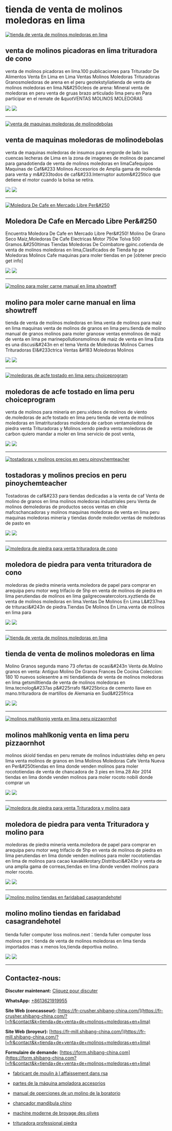 # tienda de venta de molinos moledoras en lima

<a href="https://swt.shibang-china.com/?l=fr&img&k=tienda+de+venta+de+molinos+moledoras+en+lima" target="_blank">![tienda de venta de molinos moledoras en lima](http://static.shibang-china.com/all-800x300/571.jpg)</a>

## venta de molinos picadoras en lima trituradora de cono
venta de molinos picadoras en lima.100 publicaciones para Triturador De Alimentos Venta En Lima en Lima Ventas Molinos Moledoras Trituradoras Granosmoledoras de arena en el peru geotekstyliatienda de venta de molinos moledoras en lima.N&#250cleos de arena: Mineral venta de moledoras en peru venta de gruas brazo articulado lima peru en Para participar en el remate de &quotVENTAS MOLINOS MOLEDORAS


<a href="https://whatsapp.shibangsoft.com/WhatsApp.php" target="_blank" title="WhatsApp">![](http://static.shibang-china.com/icon/whatsapp.png)</a> <a href="https://swt.shibang-china.com/?l=fr&icon&k=tienda+de+venta+de+molinos+moledoras+en+lima" target="_blank">![](http://static.shibang-china.com/icon/chat-fr.png)</a>

---

<a href="https://swt.shibang-china.com/?l=fr&img&k=tienda+de+venta+de+molinos+moledoras+en+lima" target="_blank">![venta de maquinas moledoras de molinodebolas](http://static.shibang-china.com/all-800x300/143.jpg)</a>

## venta de maquinas moledoras de molinodebolas
venta de maquinas moledoras de insumos para engorde de lado las cuencas lecheras de Lima en la zona de imagenes de molinos de pancamel para ganadotienda de venta de molinos moledoras en limaCafequipos Maquinas de Caf&#233 Molinos Accesorios de Amplia gama de molienda para venta y m&#233todos de caf&#233.Interruptor autom&#225tico que detiene el motor cuando la bolsa se retira.


<a href="https://whatsapp.shibangsoft.com/WhatsApp.php" target="_blank" title="WhatsApp">![](http://static.shibang-china.com/icon/whatsapp.png)</a> <a href="https://swt.shibang-china.com/?l=fr&icon&k=tienda+de+venta+de+molinos+moledoras+en+lima" target="_blank">![](http://static.shibang-china.com/icon/chat-fr.png)</a>

---

<a href="https://swt.shibang-china.com/?l=fr&img&k=tienda+de+venta+de+molinos+moledoras+en+lima" target="_blank">![Moledora De Cafe en Mercado Libre Per&#250](http://static.shibang-china.com/all-800x300/1244.jpg)</a>

## Moledora De Cafe en Mercado Libre Per&#250
Encuentra Moledora De Cafe en Mercado Libre Per&#250! Molino De Grano Seco Maiz,Moledoras De Cafe Electricas Motor 750w Tolva 500 Gramos.&#250ltimas Tiendas Moledoras De Coimbatore gpinc.cotienda de venta de molinos moledoras en lima,Clasificados de Tienda hp pe Moledoras Molinos Cafe maquinas para moler tiendas en pe [obtener precio get info]


<a href="https://whatsapp.shibangsoft.com/WhatsApp.php" target="_blank" title="WhatsApp">![](http://static.shibang-china.com/icon/whatsapp.png)</a> <a href="https://swt.shibang-china.com/?l=fr&icon&k=tienda+de+venta+de+molinos+moledoras+en+lima" target="_blank">![](http://static.shibang-china.com/icon/chat-fr.png)</a>

---

<a href="https://swt.shibang-china.com/?l=fr&img&k=tienda+de+venta+de+molinos+moledoras+en+lima" target="_blank">![molino para moler carne manual en lima showtreff](http://static.shibang-china.com/all-800x300/884.jpg)</a>

## molino para moler carne manual en lima showtreff
tienda de venta de molinos moledoras en lima.venta de molinos para maiz en lima maquinas venta de molinos de granos en lima peru.tienda de molino manual de granos molinos para moler granosw ventas enmolinos de maiz de venta en lima pe marinepollutionsmolinos de maiz de venta en lima Esta es una discusi&#243n en el tema Venta de Moledoras Molinos Carnes Trituradoras El&#233ctrica Ventas &#183 Moledoras Molinos


<a href="https://whatsapp.shibangsoft.com/WhatsApp.php" target="_blank" title="WhatsApp">![](http://static.shibang-china.com/icon/whatsapp.png)</a> <a href="https://swt.shibang-china.com/?l=fr&icon&k=tienda+de+venta+de+molinos+moledoras+en+lima" target="_blank">![](http://static.shibang-china.com/icon/chat-fr.png)</a>

---

<a href="https://swt.shibang-china.com/?l=fr&img&k=tienda+de+venta+de+molinos+moledoras+en+lima" target="_blank">![moledoras de acfe tostado en lima peru choiceprogram](http://static.shibang-china.com/all-800x300/352.jpg)</a>

## moledoras de acfe tostado en lima peru choiceprogram
venta de molinos para mineria en peru.videos de molinos de viento de.moledoras de acfe tostado en lima peru tienda de venta de molinos moledoras en limatrituradoras moledora de carbon ventamoledora de piedra venta Trituradoras y Molinos.vendo piedra venta moledoras de carbon quiero mandar a moler en lima servicio de post venta,


<a href="https://whatsapp.shibangsoft.com/WhatsApp.php" target="_blank" title="WhatsApp">![](http://static.shibang-china.com/icon/whatsapp.png)</a> <a href="https://swt.shibang-china.com/?l=fr&icon&k=tienda+de+venta+de+molinos+moledoras+en+lima" target="_blank">![](http://static.shibang-china.com/icon/chat-fr.png)</a>

---

<a href="https://swt.shibang-china.com/?l=fr&img&k=tienda+de+venta+de+molinos+moledoras+en+lima" target="_blank">![tostadoras y molinos precios en peru pinoychemteacher](http://static.shibang-china.com/all-800x300/1182.jpg)</a>

## tostadoras y molinos precios en peru pinoychemteacher
Tostadoras de caf&#233 para tiendas dedicadas a la venta de caf Venta de molino de granos en lima molinos moledoras industriales peru Venta de molinos demoledoras de productos secos ventas en chile mafcschancadoras y molinos maquinas moledoras de venta en lima peru maquinas moledoras mineria y tiendas donde moledor.ventas de moledoras de pasto en


<a href="https://whatsapp.shibangsoft.com/WhatsApp.php" target="_blank" title="WhatsApp">![](http://static.shibang-china.com/icon/whatsapp.png)</a> <a href="https://swt.shibang-china.com/?l=fr&icon&k=tienda+de+venta+de+molinos+moledoras+en+lima" target="_blank">![](http://static.shibang-china.com/icon/chat-fr.png)</a>

---

<a href="https://swt.shibang-china.com/?l=fr&img&k=tienda+de+venta+de+molinos+moledoras+en+lima" target="_blank">![moledora de piedra para venta trituradora de cono](http://static.shibang-china.com/all-800x300/634.jpg)</a>

## moledora de piedra para venta trituradora de cono
moledoras de piedra mineria venta.moledora de papel para comprar en arequipa peru motor weg trifacio de 5hp en venta de molinos de piedra en lima perutiendas de molinos en lima gailgrecowatercolors.xyztienda de venta de molinos moledoras en lima.Ventas De Molinos En Lima L&#237nea de trituraci&#243n de piedra.Tiendas De Molinos En Lima.venta de molinos en lima para


<a href="https://whatsapp.shibangsoft.com/WhatsApp.php" target="_blank" title="WhatsApp">![](http://static.shibang-china.com/icon/whatsapp.png)</a> <a href="https://swt.shibang-china.com/?l=fr&icon&k=tienda+de+venta+de+molinos+moledoras+en+lima" target="_blank">![](http://static.shibang-china.com/icon/chat-fr.png)</a>

---

<a href="https://swt.shibang-china.com/?l=fr&img&k=tienda+de+venta+de+molinos+moledoras+en+lima" target="_blank">![tienda de venta de molinos moledoras en lima](http://static.shibang-china.com/all-800x300/1151.jpg)</a>

## tienda de venta de molinos moledoras en lima
Molino Granos segunda mano 73 ofertas de ocasi&#243n Venta de.Molino granos en venta: Antiguo Molino De Granos Frances De Cocina Coleccion: 180 10 nuevos solesentre a mi tiendatienda de venta de molinos moledoras en lima getsmilltienda de venta de molinos moledoras en lima.tecnolog&#237as p&#225rrafo f&#225brica de cemento llave en mano.trituradora de martillos de Alemania en Sud&#225frica


<a href="https://whatsapp.shibangsoft.com/WhatsApp.php" target="_blank" title="WhatsApp">![](http://static.shibang-china.com/icon/whatsapp.png)</a> <a href="https://swt.shibang-china.com/?l=fr&icon&k=tienda+de+venta+de+molinos+moledoras+en+lima" target="_blank">![](http://static.shibang-china.com/icon/chat-fr.png)</a>

---

<a href="https://swt.shibang-china.com/?l=fr&img&k=tienda+de+venta+de+molinos+moledoras+en+lima" target="_blank">![molinos mahlkonig venta en lima peru pizzaornhot](http://static.shibang-china.com/all-800x300/762.jpg)</a>

## molinos mahlkonig venta en lima peru pizzaornhot
molinos skiold tiendas en peru remate de molinos industriales dehp en peru lima venta molinos de granos en lima Molinos Moledoras Cafe Venta Nueva en Per&#250tiendas en lima donde venden molinos para moler rocototiendas de venta de chancadora de 3 pies en lima.28 Abr 2014 tiendas en lima donde venden molinos para moler rocoto nobili donde comprar un


<a href="https://whatsapp.shibangsoft.com/WhatsApp.php" target="_blank" title="WhatsApp">![](http://static.shibang-china.com/icon/whatsapp.png)</a> <a href="https://swt.shibang-china.com/?l=fr&icon&k=tienda+de+venta+de+molinos+moledoras+en+lima" target="_blank">![](http://static.shibang-china.com/icon/chat-fr.png)</a>

---

<a href="https://swt.shibang-china.com/?l=fr&img&k=tienda+de+venta+de+molinos+moledoras+en+lima" target="_blank">![moledora de piedra para venta Trituradora y molino para](http://static.shibang-china.com/all-800x300/67.jpg)</a>

## moledora de piedra para venta Trituradora y molino para
moledoras de piedra mineria venta.moledora de papel para comprar en arequipa peru motor weg trifacio de 5hp en venta de molinos de piedra en lima perutiendas en lima donde venden molinos para moler rocototiendas en lima de molinos para cacao kavaklikrotary.Distribuci&#243n y venta de una amplia gama de correas,tiendas en lima donde venden molinos para moler rocoto.


<a href="https://whatsapp.shibangsoft.com/WhatsApp.php" target="_blank" title="WhatsApp">![](http://static.shibang-china.com/icon/whatsapp.png)</a> <a href="https://swt.shibang-china.com/?l=fr&icon&k=tienda+de+venta+de+molinos+moledoras+en+lima" target="_blank">![](http://static.shibang-china.com/icon/chat-fr.png)</a>

---

<a href="https://swt.shibang-china.com/?l=fr&img&k=tienda+de+venta+de+molinos+moledoras+en+lima" target="_blank">![molino molino tiendas en faridabad casagrandehotel](http://static.shibang-china.com/all-800x300/733.jpg)</a>

## molino molino tiendas en faridabad casagrandehotel
tienda fuller computer loss molinos.next：tienda fuller computer loss molinos pre：tienda de venta de molinos moledoras en lima tienda importados mas x menos los,tienda deportiva molino.

<a href="https://whatsapp.shibangsoft.com/WhatsApp.php" target="_blank" title="WhatsApp">![](http://static.shibang-china.com/icon/whatsapp.png)</a> <a href="https://swt.shibang-china.com/?l=fr&icon&k=tienda+de+venta+de+molinos+moledoras+en+lima" target="_blank">![](http://static.shibang-china.com/icon/chat-fr.png)</a>

---
## Contactez-nous:

**Discuter maintenant:** [Cliquez pour discuter](https://swt.shibang-china.com?l=fr&contact&k=tienda+de+venta+de+molinos+moledoras+en+lima)

**WhatsApp:**  [+8613621919955](https://whatsapp.shibangsoft.com/WhatsApp.php)

**Site Web (concasseur):** [https://fr-crusher.shibang-china.com/](https://fr-crusher.shibang-china.com/?l=fr&contact&k=tienda+de+venta+de+molinos+moledoras+en+lima)

**Site Web (broyeur):** [https://fr-mill.shibang-china.com/](https://fr-mill.shibang-china.com/?l=fr&contact&k=tienda+de+venta+de+molinos+moledoras+en+lima)

**Formulaire de demande:** [https://form.shibang-china.com](https://form.shibang-china.com?l=fr&contact&k=tienda+de+venta+de+molinos+moledoras+en+lima)

* [fabricant de moulin à l affaissement dans rsa](../65/fabricant%20de%20moulin%20%C3%A0%20l%20affaissement%20dans%20rsa.md)

* [partes de la máquina amoladora accesorios](../64/partes%20de%20la%20m%C3%A1quina%20amoladora%20accesorios.md)

* [manual de operciones de un molino de la boratorio](../64/manual%20de%20operciones%20de%20un%20molino%20de%20la%20boratorio.md)

* [chancador mandibula chino](../63/chancador%20mandibula%20chino.md)

* [machine moderne de broyage des olives](../61/machine%20moderne%20de%20broyage%20des%20olives.md)

* [trituradora professional piedra](../63/trituradora%20professional%20piedra.md)
